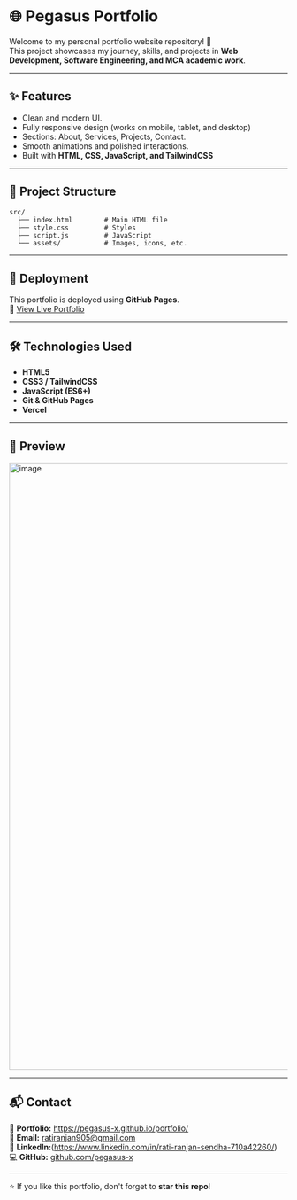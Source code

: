 # 🌐 Pegasus Portfolio

Welcome to my personal portfolio website repository! 🚀\
This project showcases my journey, skills, and projects in **Web
Development, Software Engineering, and MCA academic work**.

------------------------------------------------------------------------

## ✨ Features

-   Clean and modern UI.
-   Fully responsive design (works on mobile, tablet, and desktop) 
-   Sections: About, Services, Projects, Contact.
-   Smooth animations and polished interactions.
-   Built with **HTML, CSS, JavaScript, and TailwindCSS**

------------------------------------------------------------------------

## 📂 Project Structure

    src/
      ├── index.html        # Main HTML file
      ├── style.css         # Styles
      ├── script.js         # JavaScript
      └── assets/           # Images, icons, etc.

------------------------------------------------------------------------

## 🚀 Deployment

This portfolio is deployed using **GitHub Pages**.\
🔗 [View Live Portfolio](https://pegasus-x.github.io/portfolio/)

------------------------------------------------------------------------

## 🛠️ Technologies Used

-   **HTML5** 
-   **CSS3 / TailwindCSS**
-   **JavaScript (ES6+)** 
-   **Git & GitHub Pages**
-   **Vercel**

------------------------------------------------------------------------

## 📸 Preview

<img width="1897" height="1096" alt="image" src="https://github.com/user-attachments/assets/774daea3-b758-4296-8ba1-e89244b1eb14" />


------------------------------------------------------------------------

## 📬 Contact

💼 **Portfolio:** <https://pegasus-x.github.io/portfolio/> <br>
📧 **Email:** ratiranjan905@gmail.com  <br>
🔗 **LinkedIn:**(https://www.linkedin.com/in/rati-ranjan-sendha-710a42260/)  <br>
💻 **GitHub:** [github.com/pegasus-x](https://github.com/pegasus-x)

------------------------------------------------------------------------

⭐ If you like this portfolio, don't forget to **star this repo**!
